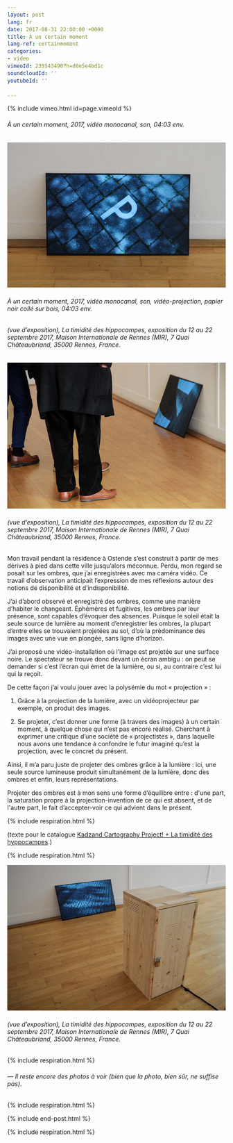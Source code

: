 ```yaml
---
layout: post
lang: fr
date: 2017-08-31 22:00:00 +0000
title: À un certain moment
lang-ref: certainmoment
categories:
- video
vimeoId: 235543490?h=d0e5e4bd1c
soundcloudId: ''
youtubeId: ''

---
```

{% include vimeo.html id=page.vimeoId %}

###### _À un certain moment_, 2017, vidéo monocanal, son, 04:03 env.

![](/imgs/a-un-certain-moment-2-up.jpg)

###### _À un certain moment_, 2017, vidéo monocanal, son, vidéo-projection, papier noir collé sur bois, 04:03 env.

###### (vue d’exposition), _La timidité des hippocampes_, exposition du 12 au 22 septembre 2017, Maison Internationale de Rennes (MIR), 7 Quai Châteaubriand, 35000 Rennes, France.

![](/imgs/a-un-certain-moment-4-up.jpg)

###### (vue d’exposition), _La timidité des hippocampes_, exposition du 12 au 22 septembre 2017, Maison Internationale de Rennes (MIR), 7 Quai Châteaubriand, 35000 Rennes, France.

Mon travail pendant la résidence à Ostende s’est construit à partir de mes dérives à pied dans cette ville jusqu’alors méconnue. Perdu, mon regard se posait sur les ombres, que j’ai enregistrées avec ma caméra vidéo. Ce travail d’observation anticipait l’expression de mes réflexions autour des notions de disponibilité et d’indisponibilité.

J’ai d’abord observé et enregistré des ombres, comme une manière d’habiter le changeant. Éphémères et fugitives, les ombres par leur présence, sont capables d’évoquer des absences. Puisque le soleil était la seule source de lumière au moment d’enregistrer les ombres, la plupart d’entre elles se trouvaient projetées au sol, d’où la prédominance des images avec une vue en plongée, sans ligne d’horizon.

J’ai proposé une vidéo-installation où l’image est projetée sur une surface noire. Le spectateur se trouve donc devant un écran ambigu : on peut se demander si c’est l’écran qui émet de la lumière, ou si, au contraire c’est lui qui la reçoit.

De cette façon j’ai voulu jouer avec la polysémie du mot « projection » :

1) Grâce à la projection de la lumière, avec un vidéoprojecteur par exemple, on produit des images.

2) Se projeter, c’est donner une forme (à travers des images) à un certain moment, à quelque chose qui n’est pas encore réalisé. Cherchant à exprimer une critique d’une société de « projectistes », dans laquelle nous avons une tendance à confondre le futur imaginé qu’est la projection, avec le concret du présent.

Ainsi, il m’a paru juste de projeter des ombres grâce à la lumière : ici, une seule source lumineuse produit simultanément de la lumière, donc des ombres et enfin, leurs représentations.

Projeter des ombres est à mon sens une forme d’équilibre entre : d'une part, la saturation propre à la projection-invention de ce qui est absent, et de l'autre part, le fait d’accepter-voir ce qui advient dans le présent.

{% include respiration.html %}

(texte pour le catalogue [Kadzand Cartography Project! + La timidité des hyppocampes](https://en.calameo.com/read/006090984f051e8da5887).)

{% include respiration.html %}

![](/imgs/a-un-certain-moment-1-up.jpg)

###### (vue d’exposition), _La timidité des hippocampes_, exposition du 12 au 22 septembre 2017, Maison Internationale de Rennes (MIR), 7 Quai Châteaubriand, 35000 Rennes, France.

{% include respiration.html %}

###### _— Il reste encore des photos à voir (bien que la photo, bien sûr, ne suffise pas)._

{% include respiration.html %}

{% include end-post.html %}

{% include respiration.html %}